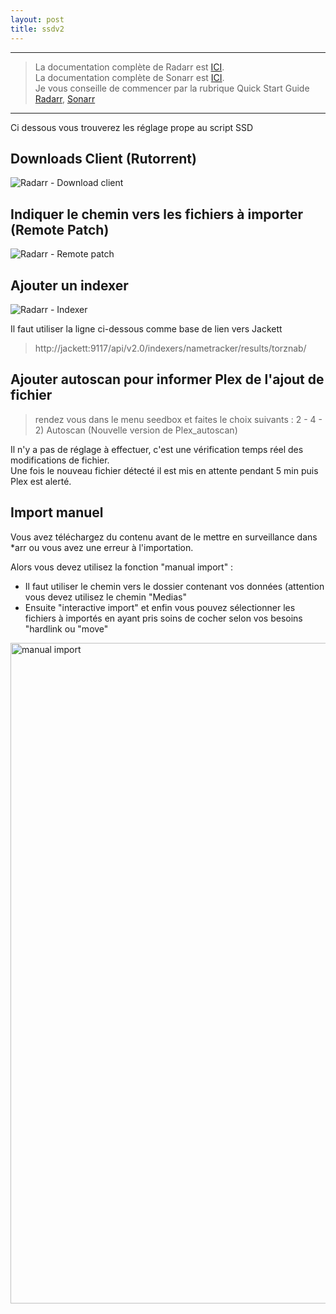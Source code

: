 ```yaml
---
layout: post
title: ssdv2
---
```

***

> La documentation complète de Radarr est [ICI](https://href.li/?https://wiki.servarr.com/Radarr).  
La documentation complète de Sonarr est [ICI](https://href.li/?https://wiki.servarr.com/Sonarr).  
Je vous conseille de commencer par la rubrique Quick Start Guide [Radarr](https://href.li?https://wiki.servarr.com/Radarr_Quick_Start_Guide), [Sonarr](https://href.li?https://wiki.servarr.com/sonarr_Quick_Start_Guide)

***


Ci dessous vous trouverez les réglage prope au script SSD

## Downloads Client (Rutorrent)


![Radarr - Download client](https://user-images.githubusercontent.com/64525827/105706539-f6862000-5f11-11eb-9dc8-2ec81241c9dd.png)


## Indiquer le chemin vers les fichiers à importer (Remote Patch)

![Radarr - Remote patch](https://user-images.githubusercontent.com/64525827/105707017-99d73500-5f12-11eb-82b5-6baa35dc918c.png)


## Ajouter un indexer

![Radarr - Indexer](https://user-images.githubusercontent.com/64525827/105706541-f71eb680-5f11-11eb-9f3b-10c05197b985.png)

Il faut utiliser la ligne ci-dessous comme base de lien vers Jackett
> http://jackett:9117/api/v2.0/indexers/nametracker/results/torznab/

## Ajouter autoscan pour informer Plex de l'ajout de fichier

> rendez vous dans le menu seedbox et faites le choix suivants : 2 - 4 - 2) Autoscan (Nouvelle version de Plex_autoscan)

Il n'y a pas de réglage à effectuer, c'est une vérification temps réel des modifications de fichier.  
Une fois le nouveau fichier détecté il est mis en attente pendant 5 min puis Plex est alerté.

## Import manuel

Vous avez téléchargez du contenu avant de le mettre en surveillance dans *arr ou vous avez une erreur à l'importation.  

Alors vous devez utilisez la fonction "manual import" :  
* Il faut utiliser le chemin vers le dossier contenant vos données (attention vous devez utilisez le chemin "Medias"
* Ensuite "interactive import" et enfin vous pouvez sélectionner les fichiers à importés en ayant pris soins de cocher selon vos besoins "hardlink ou "move"
<img width="1057" alt="manual import" src="https://user-images.githubusercontent.com/64525827/105092410-7a1eb780-5aa1-11eb-94ba-77e194d359e0.png">